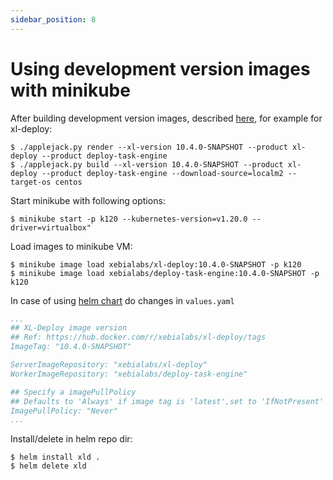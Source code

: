 ```yaml
---
sidebar_position: 8
---
```


# Using development version images with minikube

After building development version images, described <a href="../building#development-versions" >here</a>, for example for xl-deploy:
```shell
$ ./applejack.py render --xl-version 10.4.0-SNAPSHOT --product xl-deploy --product deploy-task-engine
$ ./applejack.py build --xl-version 10.4.0-SNAPSHOT --product xl-deploy --product deploy-task-engine --download-source=localm2 --target-os centos
```

Start minikube with following options:
```shell
$ minikube start -p k120 --kubernetes-version=v1.20.0 --driver=virtualbox"
```

Load images to minikube VM:
```shell
$ minikube image load xebialabs/xl-deploy:10.4.0-SNAPSHOT -p k120
$ minikube image load xebialabs/deploy-task-engine:10.4.0-SNAPSHOT -p k120
```

In case of using [helm chart](https://github.com/xebialabs/xl-deploy-kubernetes-helm-chart) do changes in `values.yaml` 
```yaml
...
## XL-Deploy image version
## Ref: https://hub.docker.com/r/xebialabs/xl-deploy/tags
ImageTag: "10.4.0-SNAPSHOT"

ServerImageRepository: "xebialabs/xl-deploy"
WorkerImageRepository: "xebialabs/deploy-task-engine"

## Specify a imagePullPolicy
## Defaults to 'Always' if image tag is 'latest',set to 'IfNotPresent'
ImagePullPolicy: "Never"
...
```

Install/delete in helm repo dir:
```shell
$ helm install xld .
$ helm delete xld
```
